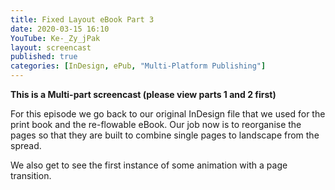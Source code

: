 ```yaml
---
title: Fixed Layout eBook Part 3
date: 2020-03-15 16:10
YouTube: Ke-_Zy_jPak
layout: screencast
published: true
categories: [InDesign, ePub, "Multi-Platform Publishing"]
---
```

**This is a Multi-part screencast (please view parts 1 and 2 first)**

For this episode we go back to our original InDesign file that we used for the print book and the re-flowable eBook. Our job now is to reorganise the pages so that they are built to combine single pages to landscape from the spread.

We also get to see the first instance of some animation with a page transition.
